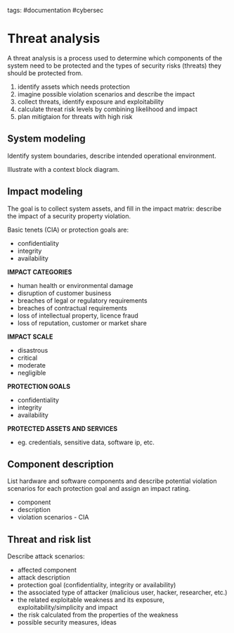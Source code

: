 tags: #documentation #cybersec

Threat analysis
========================

A threat analysis is a process used to determine which components of
the system need to be protected and the types of security risks
(threats) they should be protected from.

1. identify assets which needs protection
2. imagine possible violation scenarios and describe the impact
3. collect threats, identify exposure and exploitability
4. calculate threat risk levels by combining likelihood and impact
5. plan mitigtaion for threats with high risk

System modeling
---------------

Identify system boundaries, describe intended operational environment.

Illustrate with a context block diagram.

Impact modeling
---------------

The goal is to collect system assets, and fill in the impact matrix: describe
the impact of a security property violation.

Basic tenets (CIA) or protection goals are:

- confidentiality
- integrity
- availability

**IMPACT CATEGORIES**

- human health or environmental damage
- disruption of customer business
- breaches of legal or regulatory requirements
- breaches of contractual requirements
- loss of intellectual property, licence fraud
- loss of reputation, customer or market share

**IMPACT SCALE**

- disastrous
- critical
- moderate
- negligible

**PROTECTION GOALS**

- confidentiality
- integrity
- availability

**PROTECTED ASSETS AND SERVICES**

- eg. credentials, sensitive data, software ip, etc.

Component description
---------------------

List hardware and software components and describe potential violation
scenarios for each protection goal and assign an impact rating.

- component
- description
- violation scenarios - CIA

Threat and risk list
--------------------

Describe attack scenarios:

- affected component
- attack description
- protection goal (confidentiality, integrity or availability)
- the associated type of attacker (malicious user, hacker, researcher, etc.)
- the related exploitable weakness and its exposure, exploitability/simplicity and impact
- the risk calculated from the properties of the weakness
- possible security measures, ideas

